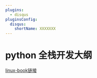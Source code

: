```yaml
---
plugins:
  - disqus
pluginsConfig:
  disqus:
    shortName: XXXXXXX
---
```


# python  全栈开发大纲

[linux-book链接](https://www.luffycity.com/linux-book/index.html)

<script>
var _hmt = _hmt || [];
(function() {
  var hm = document.createElement("script");
  hm.src = "https://hm.baidu.com/hm.js?9cae5942a3c39f3b6fcf0a32b00277e2";
  var s = document.getElementsByTagName("script")[0]; 
  s.parentNode.insertBefore(hm, s);
})();
</script>
